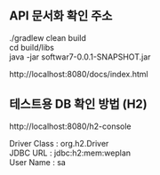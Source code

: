 ## API 문서화 확인 주소

./gradlew clean build         
cd build/libs        
java -jar softwar7-0.0.1-SNAPSHOT.jar

http://localhost:8080/docs/index.html

## 테스트용 DB 확인 방법 (H2)

http://localhost:8080/h2-console

Driver Class : org.h2.Driver        
JDBC URL : jdbc:h2:mem:weplan         
User Name : sa        
